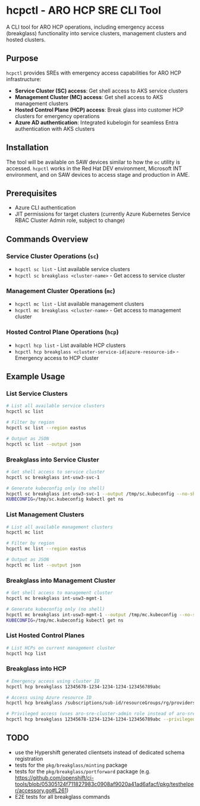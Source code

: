 # hcpctl - ARO HCP SRE CLI Tool

A CLI tool for ARO HCP operations, including emergency access (breakglass) functionality into service clusters, management clusters and hosted clusters.

## Purpose

`hcpctl` provides SREs with emergency access capabilities for ARO HCP infrastructure:

- **Service Cluster (SC) access**: Get shell access to AKS service clusters
- **Management Cluster (MC) access**: Get shell access to AKS management clusters
- **Hosted Control Plane (HCP) access**: Break glass into customer HCP clusters for emergency operations
- **Azure AD authentication**: Integrated kubelogin for seamless Entra authentication with AKS clusters

## Installation

The tool will be available on SAW devices similar to how the `oc` utility is accessed. `hcpctl` works in the Red Hat DEV environment, Microsoft INT environment, and on SAW devices to access stage and production in AME.

## Prerequisites

- Azure CLI authentication
- JIT permissions for target clusters (currently Azure Kubernetes Service RBAC Cluster Admin role, subject to change)

## Commands Overview

### Service Cluster Operations (`sc`)

- `hcpctl sc list` - List available service clusters
- `hcpctl sc breakglass <cluster-name>` - Get access to service cluster

### Management Cluster Operations (`mc`)

- `hcpctl mc list` - List available management clusters
- `hcpctl mc breakglass <cluster-name>` - Get access to management cluster

### Hosted Control Plane Operations (`hcp`)

- `hcpctl hcp list` - List available HCP clusters
- `hcpctl hcp breakglass <cluster-service-id|azure-resource-id>` - Emergency access to HCP cluster

## Example Usage

### List Service Clusters

```bash
# List all available service clusters
hcpctl sc list

# Filter by region
hcpctl sc list --region eastus

# Output as JSON
hcpctl sc list --output json
```

### Breakglass into Service Cluster

```bash
# Get shell access to service cluster
hcpctl sc breakglass int-usw3-svc-1

# Generate kubeconfig only (no shell)
hcpctl sc breakglass int-usw3-svc-1 --output /tmp/sc.kubeconfig --no-shell
KUBECONFIG=/tmp/sc.kubeconfig kubectl get ns
```

### List Management Clusters

```bash
# List all available management clusters
hcpctl mc list

# Filter by region
hcpctl mc list --region eastus

# Output as JSON
hcpctl mc list --output json
```

### Breakglass into Management Cluster

```bash
# Get shell access to management cluster
hcpctl mc breakglass int-usw3-mgmt-1

# Generate kubeconfig only (no shell)
hcpctl mc breakglass int-usw3-mgmt-1 --output /tmp/mc.kubeconfig --no-shell
KUBECONFIG=/tmp/mc.kubeconfig kubectl get ns
```

### List Hosted Control Planes

```bash
# List HCPs on current management cluster
hcpctl hcp list
```

### Breakglass into HCP

```bash
# Emergency access using cluster ID
hcpctl hcp breakglass 12345678-1234-1234-1234-123456789abc

# Access using Azure resource ID
hcpctl hcp breakglass /subscriptions/sub-id/resourceGroups/rg/providers/Microsoft.RedHatOpenShift/hcpClusters/cluster-name

# Privileged access (uses aro-sre-cluster-admin role instead of aro-sre)
hcpctl hcp breakglass 12345678-1234-1234-1234-123456789abc --privileged
```

## TODO

- use the Hypershift generated clientsets instead of dedicated schema registration
- tests for the `pkg/breakglass/minting` package
- tests for the `pkg/breakglass/portforward` package (e.g. https://github.com/openshift/ci-tools/blob/05305124f711827983c0908af9020a41ad6afacf/pkg/testhelper/accessory.go#L261)
- E2E tests for all breakglass commands
